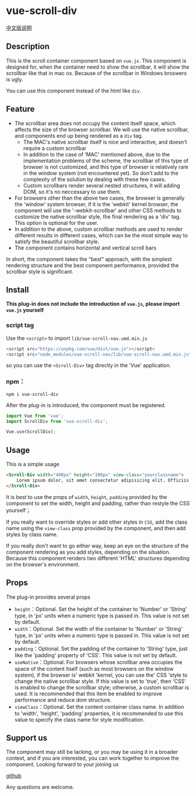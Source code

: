 # vue-scroll-div

[中文版说明](https://github.com/pekonchan/ScrollDiv/blob/master/lang/readme_cn.md)

## Description
This is the scroll container component based on `vue.js`. This component is designed for, when the container need to show the scrollbar, it will show the scrollbar like that in mac os. Because of the scrollbar in Windows broswers is ugly.

You can use this component instead of the html like `div`.

## Feature
- The scrollbar area does not occupy the content itself space, which affects the size of the browser scrollbar. We will use the native scrollbar, and components end up being rendered as a `div` tag.
    - The MAC's native scrollbar itself is nice and interactive, and doesn't require a custom scrollbar
    - In addition to the case of 'MAC' mentioned above, due to the implementation problems of the scheme, the scrollbar of this type of browser is not customized, and this type of browser is relatively rare in the window system (not encountered yet). So don't add to the complexity of the solution by dealing with these few cases.
    - Custom scrollbars render several nested structures, it will adding DOM, so it's no neccessary to use them.
- For browsers other than the above two cases, the browser is generally the 'window' system browser, if it is the 'webkit' kernel browser, the component will use the '-webkit-scrollbar' and other CSS methods to customize the native scrollbar style, the final rendering as a 'div' tag. This option is optional for the user.
- In addition to the above, custom scrollbar methods are used to render different results in different cases, which can be the most simple way to satisfy the beautiful scrollbar style.
- The component contains horizontal and vertical scroll bars

In short, the component takes the "best" approach, with the simplest rendering structure and the best component performance, provided the scrollbar style is significant.

## Install
**This plug-in does not include the introduction of `vue.js`, please import `vue.js` yourself**

### script tag
Use the `<script>` to import `lib/vue-scroll-nav.umd.min.js`
```js
<script src="https://unpkg.com/vue/dist/vue.js"></script>
<script src="node_modules/vue-scroll-nav/lib/vue-scroll-nav.umd.min.js"></script>
```
so you can use the `<Scroll-Div>` tag directly in the 'Vue' application.

### npm：
```
npm i vue-scroll-div
```
After the plug-in is introduced, the component must be registered.
```js
import Vue from 'vue';
import ScrollDiv from 'vue-scroll-div';

Vue.use(ScrollDiv);
```

## Usage
This is a simple usage
```html
<Scroll-Div width="400px" height="100px" view-class="yourclassname">
    Lorem ipsum dolor, sit amet consectetur adipisicing elit. Officiis quas nobis praesentium nisi deserunt, fuga libero, error quia vero nulla corporis odio fugit atque et accusamus numquam. Tempora, qui numquam!
</Scroll-Div>
```
It is best to use the props of `width`, `height`, `padding` provided by the component to set the width, height and padding, rather than restyle the CSS yourself；

If you really want to override styles or add other styles in `CSS`, add the class name using the `view-class` prop provided by the component, and then add styles by class name.

If you really don't want to go either way, keep an eye on the structure of the component rendering as you add styles, depending on the situation. Because this component renders two different 'HTML' structures depending on the browser's environment.

## Props
The plug-in provides several props
- `height`：Optional. Set the height of the container to 'Number' or 'String' type, in 'px' units when a numeric type is passed in. This value is not set by default.
- `width`：Optional. Set the width of the container to 'Number' or 'String' type, in 'px' units when a numeric type is passed in. This value is not set by default.
- `padding`：Optional. Set the padding of the container to 'String' type, just like the 'padding' property of 'CSS'. This value is not set by default.
- `useNative`：Optional. For browsers whose scrollbar area occupies the space of the content itself (such as most browsers on the window system), if the browser is' webkit 'kernel, you can use the' CSS 'style to change the native scrollbar style. If this value is set to 'true', then 'CSS' is enabled to change the scrollbar style; otherwise, a custom scrollbar is used. It is recommended that this item be enabled to improve performance and reduce dom structure.
- `viewClass`：Optional. Set the content container class name. In addition to 'width', 'height', 'padding' properties, it is recommended to use this value to specify the class name for style modification.

## Support us
The component may still be lacking, or you may be using it in a broader context, and if you are interested, you can work together to improve the component. Looking forward to your joining us

[github](https://github.com/pekonchan/ScrollDiv)

Any questions are welcome.